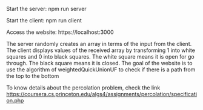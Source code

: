 Start the server: npm run server  

Start the client: npm run client

Access the website: https://localhost:3000  

The server randomly creates an array in terms of the input from the client. 
The client displays values of the received array by transforming 1 into white squares and 0 into black squares.
The white square means it is open for go through. The black square means it is closed.
The goal of the website is to use the algorithm of weightedQuickUnionUF to check if there is a path from the top to the bottom

To know details about the percolation problem, check the link https://coursera.cs.princeton.edu/algs4/assignments/percolation/specification.php